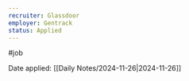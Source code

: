 ```yaml
---
recruiter: Glassdoor
employer: Gentrack
status: Applied
---
```

#job

Date applied: [[Daily Notes/2024-11-26|2024-11-26]]